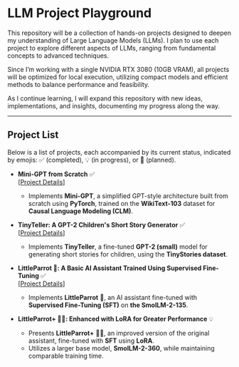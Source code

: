 # LLM Project Playground

This repository will be a collection of hands-on projects designed to deepen my understanding of Large Language Models (LLMs). I plan to use each project to explore different aspects of LLMs, ranging from fundamental concepts to advanced techniques.

Since I’m working with a single NVIDIA RTX 3080 (10GB VRAM), all projects will be optimized for local execution, utilizing compact models and efficient methods to balance performance and feasibility.

As I continue learning, I will expand this repository with new ideas, implementations, and insights, documenting my progress along the way.

---

## Project List

Below is a list of projects, each accompanied by its current status, indicated by emojis: ✅ (completed), 💡 (in progress), or 📑 (planned).

- **Mini-GPT from Scratch** ✅  
[[Project Details](https://github.com/ppannattee/LLM-Project-Playground/blob/main/projects/Mini-GPT/description.md)]

  - Implements **Mini-GPT**, a simplified GPT-style architecture built from scratch using **PyTorch**, trained on the **WikiText-103** dataset for **Causal Language Modeling (CLM)**.

- **TinyTeller: A GPT-2 Children's Short Story Generator** ✅  
  [[Project Details](https://github.com/ppannattee/LLM-Project-Playground/blob/main/projects/TinyTeller/description.md)]
  
  - Implements **TinyTeller**, a fine-tuned **GPT-2 (small)** model for generating short stories for children, using the **TinyStories dataset**.
  
- **LittleParrot 🦜: A Basic AI Assistant Trained Using Supervised Fine-Tuning** ✅  
  [[Project Details](https://github.com/ppannattee/LLM-Project-Playground/blob/main/projects/LittleParrot/description.md)]

  - Implements **LittleParrot** 🦜, an AI assistant fine-tuned with **Supervised Fine-Tuning (SFT)** on **the SmolLM-2-135**.

- **LittleParrot+ 🦜🦜: Enhanced with LoRA for Greater Performance** 💡  
  - Presents **LittleParrot+** 🦜🦜, an improved version of the original assistant, fine-tuned with **SFT** using **LoRA**.  
  - Utilizes a larger base model, **SmolLM-2-360**, while maintaining comparable training time.